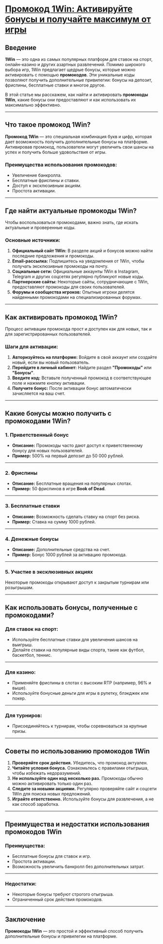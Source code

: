 # [Промокод 1Win: Активируйте бонусы и получайте максимум от игры](https://brandplay.link/9sD8CZLQ)

## Введение

**1Win** — это одна из самых популярных платформ для ставок на спорт, онлайн-казино и других азартных развлечений. Помимо широкого выбора игр, 1Win предлагает щедрые бонусы, которые можно активировать с помощью **промокодов**. Эти уникальные коды позволяют получить дополнительные привилегии: бонусы на депозит, фриспины, бесплатные ставки и многое другое.

В этой статье мы расскажем, как найти и активировать **промокоды 1Win**, какие бонусы они предоставляют и как использовать их максимально эффективно.

***

## Что такое промокод 1Win?

**Промокод 1Win** — это специальная комбинация букв и цифр, которая дает возможность получить дополнительные бонусы на платформе. Активировав промокод, пользователи могут увеличить свои шансы на успех и получить больше удовольствия от игры.

### Преимущества использования промокодов:

* Увеличение банкролла.
* Бесплатные фриспины и ставки.
* Доступ к эксклюзивным акциям.
* Простота активации.

***

## Где найти актуальные промокоды 1Win?

Чтобы воспользоваться промокодами, важно знать, где искать актуальные и проверенные коды.

### Основные источники:

1. **Официальный сайт 1Win:**
   В разделе акций и бонусов можно найти последние предложения и промокоды.
2. **Email-рассылка:**
   Подпишитесь на уведомления от 1Win, чтобы получать эксклюзивные промокоды на почту.
3. **Социальные сети:**
   Официальные аккаунты 1Win в Instagram, Telegram и других соцсетях регулярно публикуют новые коды.
4. **Партнерские сайты:**
   Некоторые сайты, сотрудничающие с 1Win, предоставляют промокоды для своих пользователей.
5. **Форумы и сообщества игроков:**
   Опытные игроки делятся найденными промокодами на специализированных форумах.

***

## Как активировать промокод 1Win?

Процесс активации промокода прост и доступен как для новых, так и для зарегистрированных пользователей.

### Шаги для активации:

1. **Авторизуйтесь на платформе:**
   Войдите в свой аккаунт или создайте новый, если вы новый пользователь.
2. **Перейдите в личный кабинет:**
   Найдите раздел **"Промокоды"** или **"Бонусы"**.
3. **Введите код:**
   Вставьте полученный промокод в соответствующее поле и нажмите кнопку активации.
4. **Получите бонус:**
   После активации бонус автоматически зачисляется на ваш счет.

***

## Какие бонусы можно получить с промокодами 1Win?

### 1. Приветственный бонус

* **Описание:** Промокоды часто дают доступ к приветственному бонусу для новых пользователей.
* **Пример:** 500% на первый депозит до 50 000 рублей.

***

### 2. Фриспины

* **Описание:** Бесплатные вращения на популярных слотах.
* **Пример:** 50 фриспинов в игре **Book of Dead**.

***

### 3. Бесплатные ставки

* **Описание:** Возможность сделать ставку на спорт без риска.
* **Пример:** Ставка на сумму 1000 рублей.

***

### 4. Денежные бонусы

* **Описание:** Дополнительные средства на счет.
* **Пример:** Бонус 1000 рублей за активацию промокода.

***

### 5. Участие в эксклюзивных акциях

Некоторые промокоды открывают доступ к закрытым турнирам или розыгрышам.

***

## Как использовать бонусы, полученные с промокодами?

### Для ставок на спорт:

* Используйте бесплатные ставки для увеличения шансов на выигрыш.
* Делайте ставки на популярные виды спорта, такие как футбол, баскетбол, теннис.

***

### Для казино:

* Применяйте фриспины в слотах с высоким RTP (например, 96% и выше).
* Используйте бонусные деньги для игры в рулетку, блэкджек или покер.

***

### Для турниров:

* Присоединяйтесь к турнирам, чтобы соревноваться за крупные призы.

***

## Советы по использованию промокодов 1Win

1. **Проверяйте срок действия.** Убедитесь, что промокод актуален.
2. **Читайте условия бонуса.** Ознакомьтесь с правилами отыгрыша, чтобы избежать недоразумений.
3. **Не используйте один код несколько раз.** Промокоды обычно можно активировать только один раз.
4. **Следите за новыми акциями.** Регулярно проверяйте сайт и соцсети 1Win для поиска новых предложений.
5. **Играйте ответственно.** Используйте бонусы для развлечения, а не как способ заработка.

***

## Преимущества и недостатки использования промокодов 1Win

### Преимущества:

* Бесплатные бонусы для ставок и игр.
* Простота активации.
* Возможность увеличить банкролл без дополнительных затрат.

***

### Недостатки:

* Некоторые бонусы требуют строгого отыгрыша.
* Ограниченный срок действия промокодов.

***

## Заключение

**Промокоды 1Win** — это простой и эффективный способ получить дополнительные бонусы и привилегии на платформе.
